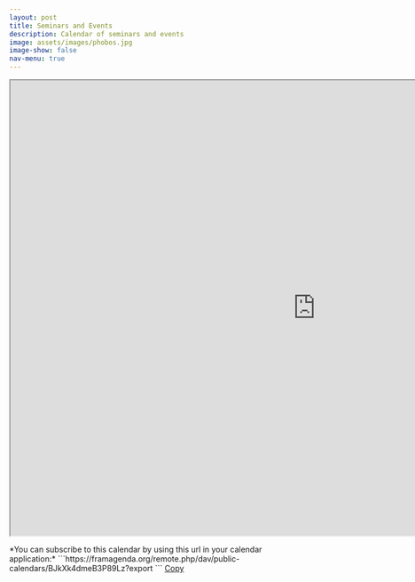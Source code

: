 ```yaml
---
layout: post
title: Seminars and Events
description: Calendar of seminars and events
image: assets/images/phobos.jpg
image-show: false
nav-menu: true
---
```


<script>
function CopyToClipboard(id)
{
var r = document.createRange();
r.selectNode(document.getElementById(id));
window.getSelection().removeAllRanges();
window.getSelection().addRange(r);
document.execCommand('copy');
window.getSelection().removeAllRanges();
}
</script>

<iframe width="1100" height="820" src="https://framagenda.org/apps/calendar/embed/BJkXk4dmeB3P89Lz"></iframe>

<p></p>
*You can subscribe to this calendar by using this url in your calendar application:*

<span id="calendar">
```https://framagenda.org/remote.php/dav/public-calendars/BJkXk4dmeB3P89Lz?export
```</span>
<a href="#" onclick="CopyToClipboard('calendar');return false;" class="button small">Copy</a>
